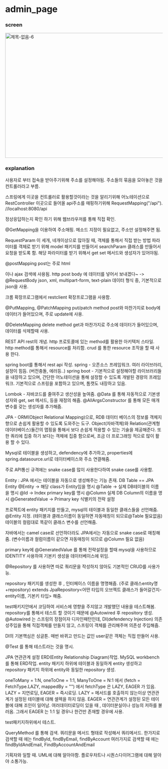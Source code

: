 # admin_page

### screen

<img src="https://user-images.githubusercontent.com/59306143/101287287-b7512200-3832-11eb-810d-44ca980352bc.gif" alt="제목-없음-6" width="600" height="400"/>

### explanation

사용자로 부터 접속을 받아주기위해 주소를 설정해야됨. 주소들의 묶음을 모아놓은 것을 컨트롤러라고 부름.

스프링에게 이곳을 컨트롤러로 활용할것이라는 것을 알리기위해 어노테이션으로 RestController
이곳으로 들어올 api주소를 매핑하기위해 RequestMapping("/api"). //localhost:8080/api

정상응답하는지 확인 하기 위해 웹브라우저를 통해 직접 확인.

@GetMapping을 이용하여 주소매핑. 메소드 지정이 필요없고, 주소만 설정해주면 됨.

RequestParam 이 세개, 네개이상으로 많아질 때, 객체를 통해서 직접 받는 방법
파라미터를 객체로 받기 위해 model 패키지를 만들어서 searchParam 클래스를 만들어서 요청을 받도록 함.
해당 파라미터를 받기 위해서 get set 메서드와 생성자가 있어야됨.

@postMapping
post는 주로 html <form> 이나 ajax 검색에 사용됨.
http post body 에 데이터를 넣어서 보내겠다~ -> @RequestBody
json, xml, multipart-form, text-plain 데이터 형식 중, 기본적으로 json을 사용.

크롬 확장프로그램에서 restclient 확장프로그램을 사용함.

@PutMapping, @PatchMapping
put/patch method post와 마찬가지로 body에 데이터가 들어있으며, 주로 update에 사용.

@DeleteMapping
delete method get과 마찬가지로 주소에 데이터가 들어있으며, 데이터를 삭제할때 사용.

REST API
rest의 개념.
http 프로토콜에 있는 method를 활용한 아키텍처 스타일.
http method를 통해서 resource를 처리함.
crud 를 통한 resource 조작을 할 때 사용 한다.

spring boot를 통해서 rest api 작성.
spring - 오픈소스 프레임워크. 여러 라이브러리, 설정이 힘듬. (버전충돌, 에러등..)
spring boot - 기본적으로 설정해야할 라이브러리들을 내장하고 있으며, 간단한 어노테이션을 통해 설정할 수 있도록 개발된 경량의 프레임워크. 기본적으로 스프링을 포함하고 있으며, 톰캣도 내장하고 있음.

Lombok - 자바코드를 줄여주고 생산성을 높여줌.
@Data 를 통해 자동적으로 기본생성자와 get, set 메서드, 등을 재정의 해줌.
@AllArgsConstructor 를 통해 모든 매개변수를 갖는 생성자를 추가해줌.

JPA - ORM(Object Relational Mapping)으로, RDB 데이터 베이스의 정보를 객체지향으로 손쉽게 활용할 수 있도록 도와주는 도구.
Object(자바객체)와 Relation(관계형 데이터베이스)둘간의 맵핑을 통해서 보다 손쉽게 적용할 수 있는 기술을 제공해준다.
또한 쿼리에 집중 하기 보다는 객체에 집중 함으로써, 조금 더 프로그래밍 적으로 많이 활용 할 수 있다.

Mysql로 테이블을 생성하고, defendency에 추가하고, properties에
spring.datasource.url로 데이터베이스와 주소 연결해줌.

주로 API통신 규격에는 snake case를 많이 사용한다하여 snake case를 사용함.

Entity : JPA 에서는 테이블을 자동으로 생성해주는 기능 존재.
DB Table == JPA Entity
@Entity -> 해당 class가 Entity임을 명시
@Table -> 실제 DB테이블의 이름을 명시
@Id -> Index primary key를 명시
@Column 실제 DB Column의 이름을 명시
@GeneratedValue -> Primary key 식별키의 전략 설정

프로젝트에 entity 패키지를 만들고, mysql의 테이블과 동일한 클래스들을 선언해줌.
@Entity 지정. (테이블과 클래스이름이 동일하면 자동매칭이 되므로@Table 필요없음)
테이블의 컬럼대로 똑같이 클래스 변수를 선언해줌.

자바에서는 camel case로 선언하더라도 JPA에서는 자동으로 snake case로 매칭해줌.
(변수이름과 컬럼이름이 같으면 자동매칭이 되므로 @Column 필요 없음)

primary key에 @GeneratedValue 를 통해 전략설정을 할때 mysql을 사용하므로 IDENTITY 사용하여 기본키 생성을 데이터베이스에 위임.

@Repository 를 사용하면 따로 쿼리문을 작성하지 않아도 기본적인 CRUD를 사용가능.

repository 패키지를 생성한 후 , 인터페이스 이름을 명명해줌. (주로 클래스entity명+repository)
extends JpaRepository<어떤 타입의 오브젝트 클래스가 들어갈건지-entity이름, 기본키 타입> 해줌.

test패키지안에서 코딩하여 서비스에 영향을 주지않고 개발했던 내용을 테스트해봄.
repository를 통해서 테스트 할 것이기 때문에 @Autowired 후 repository 생성.
@Autowired 는 스프링의 장점이자 디자인패턴인데, DI(defendency Injection) 의존성주입을 통해 직접객체를 만들지 않고, 스프링이 객체를 관리해주며 의존성 주입해줌.

DI의 기본핵심은 싱글톤. 매번 바뀌고 만드는 값인 user같은 객체는 직접 만들어 사용.

@Test 를 통해 테스트라는 것을 명시.

JPA 연관관계 설정 ERD(Entity Relationship Diagram)작업.
MySQL workbench를 통해 ERD작업.
entity 패키지 하위에 테이블과 동일하게 entity 생성하고
repository 패키지 하위에 entity와 동일한 repository 생성.

oneToMany = 1:N, oneToOne = 1:1, ManyToOne = N:1 에서
(fetch = FetchType.LAZY, mappedBy = "")
에서 fetchType 은 LAZY, EAGER 가 있음.
LAZY = 지연로딩, EAGER = 즉시로딩.
LAZY = 메서드를 호출하지 않는이상 연관관계가 설정된 테이블에 대해 셀렉을 하지 않음.
EAGER = 연관관계가 설정된 모든 테이블에 대해 조인이 일어남.
여러데이터로딩이 있을 때 , 데이터분실이나 성능의 저하를 불러옴.
그래서 EAGER 는 1:1 일 경우나 한건만 존재할 경우에 사용.

test패키지하위에서 테스트.

QueryMethod 를 통해 검색. 쿼리문을 메서드 형태로 작성해서 쿼리메서드.
한가지로 검색할 때 에는 findById, findByEmail, findByAccount
여러가지로 검색할 때 에는 findByIdAndEmail, FindByAccountAndEmail

기획자와 일할 때.
UML에 대해 알아야함. 플로우차트나 시퀀스다이어그램에 대해 알아야 소통가능.
